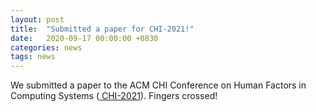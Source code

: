 ```yaml
---
layout: post
title:  "Submitted a paper for CHI-2021!"
date:   2020-09-17 00:00:00 +0830
categories: news
tags: news
---
```


We submitted a paper to the ACM CHI Conference on Human Factors in Computing Systems (<a href="https://chi2021.acm.org/"> CHI-2021</a>). Fingers crossed!